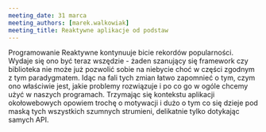 ```yaml
---
meeting_date: 31 marca
meeting_authors: [marek.walkowiak]
meeting_title: Reaktywne aplikacje od podstaw
---
```


Programowanie Reaktywne kontynuuje bicie rekordów popularności. Wydaje się ono być teraz wszędzie - żaden szanujący się framework czy biblioteka nie może już pozwolić sobie na niebycie choć w części zgodnym z tym paradygmatem. 
Idąc na fali tych zmian łatwo zapomnieć o tym, czym ono właściwie jest, jakie problemy rozwiązuje i po co go w ogóle chcemy użyć w naszych programach. 
Trzymając się kontekstu aplikacji okołowebowych opowiem trochę o motywacji i dużo o tym co się dzieje pod maską tych wszystkich szumnych strumieni, delikatnie tylko dotykając samych API.